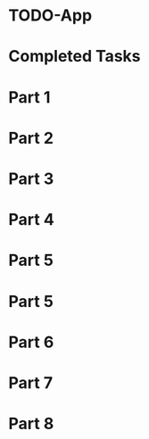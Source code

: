 # TODO-App

# Completed Tasks

# Part 1

# Part 2

# Part 3

# Part 4

# Part 5

# Part 5

# Part 6

# Part 7

# Part 8
